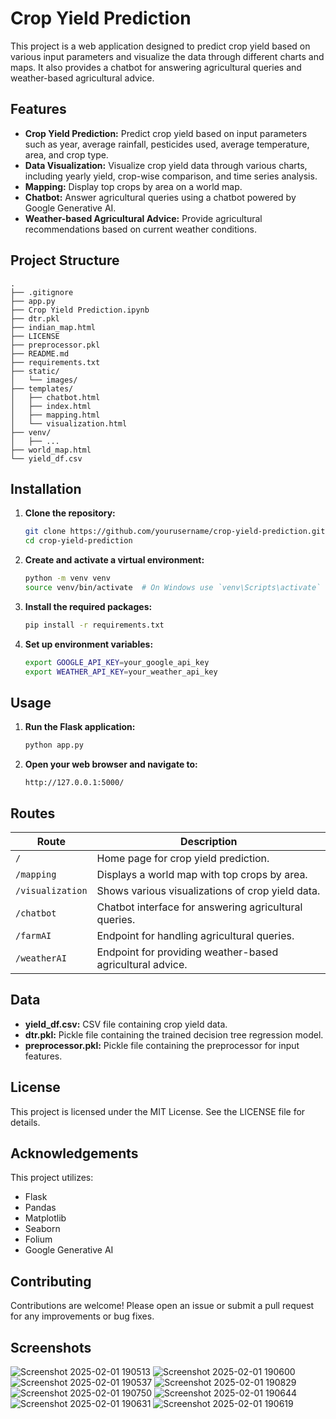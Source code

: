 # Crop Yield Prediction

This project is a web application designed to predict crop yield based on various input parameters and visualize the data through different charts and maps. It also provides a chatbot for answering agricultural queries and weather-based agricultural advice.

## Features
- **Crop Yield Prediction:** Predict crop yield based on input parameters such as year, average rainfall, pesticides used, average temperature, area, and crop type.
- **Data Visualization:** Visualize crop yield data through various charts, including yearly yield, crop-wise comparison, and time series analysis.
- **Mapping:** Display top crops by area on a world map.
- **Chatbot:** Answer agricultural queries using a chatbot powered by Google Generative AI.
- **Weather-based Agricultural Advice:** Provide agricultural recommendations based on current weather conditions.

## Project Structure
```
.
├── .gitignore
├── app.py
├── Crop Yield Prediction.ipynb
├── dtr.pkl
├── indian_map.html
├── LICENSE
├── preprocessor.pkl
├── README.md
├── requirements.txt
├── static/
│   └── images/
├── templates/
│   ├── chatbot.html
│   ├── index.html
│   ├── mapping.html
│   └── visualization.html
├── venv/
│   ├── ...
├── world_map.html
└── yield_df.csv
```

## Installation

1. **Clone the repository:**
   ```sh
   git clone https://github.com/yourusername/crop-yield-prediction.git
   cd crop-yield-prediction
   ```

2. **Create and activate a virtual environment:**
   ```sh
   python -m venv venv
   source venv/bin/activate  # On Windows use `venv\Scripts\activate`
   ```

3. **Install the required packages:**
   ```sh
   pip install -r requirements.txt
   ```

4. **Set up environment variables:**
   ```sh
   export GOOGLE_API_KEY=your_google_api_key
   export WEATHER_API_KEY=your_weather_api_key
   ```

## Usage

1. **Run the Flask application:**
   ```sh
   python app.py
   ```

2. **Open your web browser and navigate to:**
   ```
   http://127.0.0.1:5000/
   ```

## Routes

| Route          | Description                                        |
|---------------|--------------------------------------------------|
| `/`           | Home page for crop yield prediction.             |
| `/mapping`    | Displays a world map with top crops by area.     |
| `/visualization` | Shows various visualizations of crop yield data. |
| `/chatbot`    | Chatbot interface for answering agricultural queries. |
| `/farmAI`     | Endpoint for handling agricultural queries.      |
| `/weatherAI`  | Endpoint for providing weather-based agricultural advice. |

## Data
- **yield_df.csv:** CSV file containing crop yield data.
- **dtr.pkl:** Pickle file containing the trained decision tree regression model.
- **preprocessor.pkl:** Pickle file containing the preprocessor for input features.

## License
This project is licensed under the MIT License. See the LICENSE file for details.

## Acknowledgements
This project utilizes:
- Flask
- Pandas
- Matplotlib
- Seaborn
- Folium
- Google Generative AI

## Contributing
Contributions are welcome! Please open an issue or submit a pull request for any improvements or bug fixes.

## Screenshots
![Screenshot 2025-02-01 190513](https://github.com/user-attachments/assets/075fc208-8ca2-4f3d-90cd-b3713cbbe24d)
![Screenshot 2025-02-01 190600](https://github.com/user-attachments/assets/729e5f86-d445-4a7e-ac63-6320d0f4b0ef)
![Screenshot 2025-02-01 190537](https://github.com/user-attachments/assets/c0e047c4-f5ba-46c7-b6f5-4a1e27a8b337)
![Screenshot 2025-02-01 190829](https://github.com/user-attachments/assets/9adec7ca-2f7a-44d9-97d7-13519cd9858e)
![Screenshot 2025-02-01 190750](https://github.com/user-attachments/assets/15c9e61b-bdba-4b92-b25c-3275b9b93fe8)
![Screenshot 2025-02-01 190644](https://github.com/user-attachments/assets/b8adfb02-ff09-4244-ae76-5b62163e11cf)
![Screenshot 2025-02-01 190631](https://github.com/user-attachments/assets/e390b4f5-ebf7-4b1f-bb32-acc7e88c5092)
![Screenshot 2025-02-01 190619](https://github.com/user-attachments/assets/bb34cf9b-571a-43f8-b6de-a2052d4b9d95)





